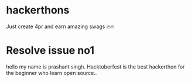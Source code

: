 # hackerthons
 Just create 4pr and earn amazing swags 🔥🔥 
# Resolve issue no1
 hello my name is prashant singh. Hacktoberfest is the best hackerthon for the beginner who learn open source..